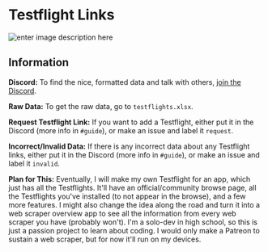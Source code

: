 ﻿# Testflight Links
![enter image description here](https://developer.apple.com/testflight/images/lockup-ipad-iphone-testflight_2x.png)
## Information
**Discord:** 
To find the nice, formatted data and talk with others, [join the Discord](https://discord.gg/zJdYgrRdNm).

**Raw Data:** 
To get the raw data, go to `testflights.xlsx`.

**Request Testflight Link:** 
If you want to add a Testflight, either put it in the Discord (more info in `#guide`), or make an issue and label it `request`.

**Incorrect/Invalid Data:** 
If there is any incorrect data about any Testflight links, either put it in the Discord (more info in `#guide`), or make an issue and label it `invalid`.

**Plan for This:** 
Eventually, I will make my own Testflight for an app, which just has all the Testflights. It'll have an official/community browse page, all the Testflights you've installed (to not appear in the browse), and a few more features. I might also change the idea along the road and turn it into a web scraper overview app to see all the information from every web scraper you have (probably won't). I'm a solo-dev in high school, so this is just a passion project to learn about coding. I would only make a Patreon to sustain a web scraper, but for now it'll run on my devices.
